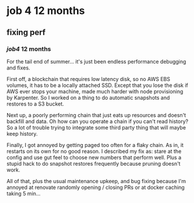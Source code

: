 # job 4 12 months

## fixing perf

### _job4_ 12 months

For the tail end of summer...
it's just been endless performance debugging and fixes.

First off, a blockchain that requires low latency disk,
so no AWS EBS volumes, it has to be a locally attached SSD.
Except that you lose the disk if AWS ever stops your machine,
made much harder with node provisioning by Karpenter.
So I worked on a thing to do automatic snapshots and restores to a S3 bucket.

Next up, a poorly performing chain that just eats up resources
and doesn't backfill and data.
Oh how can you operate a chain if you can't read history?
So a lot of trouble trying to integrate some third party thing that will maybe keep history.

Finally, I got annoyed by getting paged too often for a flaky chain.
As in, it restarts on its own for no good reason.
I described my fix as: stare at the config and use gut feel to choose new numbers that perform well.
Plus a stupid hack to do snapshot restores frequently because pruning doesn't work.

All of that,
plus the usual maintenance upkeep,
and bug fixing because I'm annoyed at renovate randomly opening / closing PRs
or at docker caching taking 5 min...
